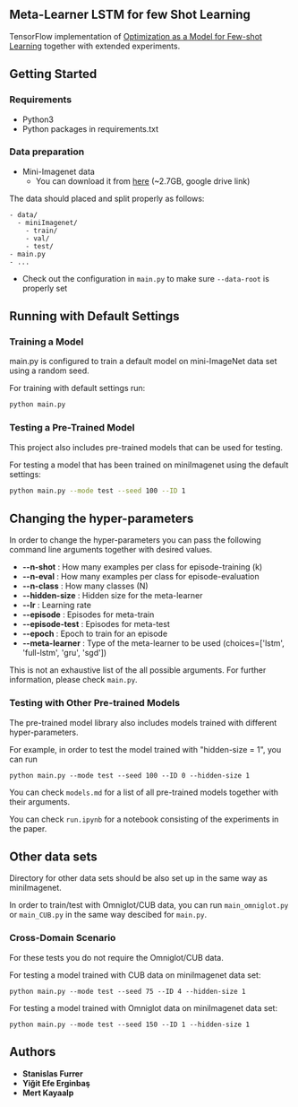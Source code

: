 ## Meta-Learner LSTM for few Shot Learning

TensorFlow implementation of [Optimization as a Model for Few-shot Learning](https://openreview.net/forum?id=rJY0-Kcll) together with extended experiments.

## Getting Started

### Requirements

- Python3
- Python packages in requirements.txt

### Data preparation

- Mini-Imagenet data
  - You can download it from [here](https://drive.google.com/file/d/1rV3aj_hgfNTfCakffpPm7Vhpr1in87CR/view?usp=sharing) (~2.7GB, google drive link)

The data should placed and split properly as follows:
  ```
  - data/
    - miniImagenet/
      - train/
      - val/
      - test/
  - main.py
  - ...
  ```
- Check out the configuration in `main.py` to make sure `--data-root` is properly set

## Running with Default Settings

### Training a Model

main.py is configured to train a default model on mini-ImageNet data set using a random seed.

For training with default settings run:
```bash
python main.py
```

### Testing a Pre-Trained Model

This project also includes pre-trained models that can be used for testing.

For testing a model that has been trained on miniImagenet using the default settings:
```bash
python main.py --mode test --seed 100 --ID 1
```

## Changing the hyper-parameters

In order to change the hyper-parameters you can pass the following command line arguments together with desired values.

- **--n-shot** : How many examples per class for episode-training (k)
- **--n-eval** : How many examples per class for episode-evaluation
- **--n-class** : How many classes (N)
- **--hidden-size** : Hidden size for the meta-learner
- **--lr** : Learning rate
- **--episode** : Episodes for meta-train
- **--episode-test** : Episodes for meta-test
- **--epoch** : Epoch to train for an episode
- **--meta-learner** : Type of the meta-learner to be used (choices=['lstm', 'full-lstm', 'gru', 'sgd'])

This is not an exhaustive list of the all possible arguments. For further information, please check `main.py`.

### Testing with Other Pre-trained Models 

The pre-trained model library also includes models trained with different hyper-parameters.

For example, in order to test the model trained with "hidden-size = 1", you can run

```
python main.py --mode test --seed 100 --ID 0 --hidden-size 1
```

You can check `models.md` for a list of all pre-trained models together with their arguments.

You can check `run.ipynb` for a notebook consisting of the experiments in the paper.

## Other data sets

Directory for other data sets should be also set up in the same way as miniImagenet.

In order to train/test with Omniglot/CUB data, you can run `main_omniglot.py` or `main_CUB.py` in the same way descibed for `main.py`.

### Cross-Domain Scenario

For these tests you do not require the Omniglot/CUB data.

For testing a model trained with CUB data on miniImagenet data set:

```
python main.py --mode test --seed 75 --ID 4 --hidden-size 1
```

For testing a model trained with Omniglot data on miniImagenet data set:

```
python main.py --mode test --seed 150 --ID 1 --hidden-size 1
```

## Authors

* **Stanislas Furrer** 
* **Yiğit Efe Erginbaş** 
* **Mert Kayaalp** 
